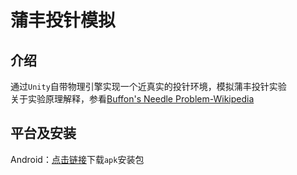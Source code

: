 # 蒲丰投针模拟
## 介绍  
通过`Unity`自带物理引擎实现一个近真实的投针环境，模拟蒲丰投针实验  
关于实验原理解释，参看[Buffon's Needle Problem-Wikipedia](https://en.wikipedia.org/wiki/Buffon's_needle)
## 平台及安装
Android：[点击链接]()下载`apk`安装包
